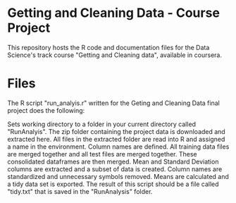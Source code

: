 # Getting and Cleaning Data - Course Project

This repository hosts the R code and documentation files for the Data Science's track course "Getting and Cleaning data", available in coursera.

# Files

The R script "run_analyis.r" written for the Geting and Cleaning Data final project does the following:

Sets working directory to a folder in your current directory called "RunAnalyis". The zip folder containing the project data is downloaded and extracted here.
All files in the extracted folder are read into R and assigned a name in the environment.
Column names are defined.
All training data files are merged together and all test files are merged together. These consolidated dataframes are then merged.
Mean and Standard Deviation columns are extracted and a subset of data is created.
Column names are standardized and unnecessary symbols removed.
Means are calculated and a tidy data set is exported.
The result of this script should be a file called "tidy.txt" that is saved in the "RunAnalysis" folder.
